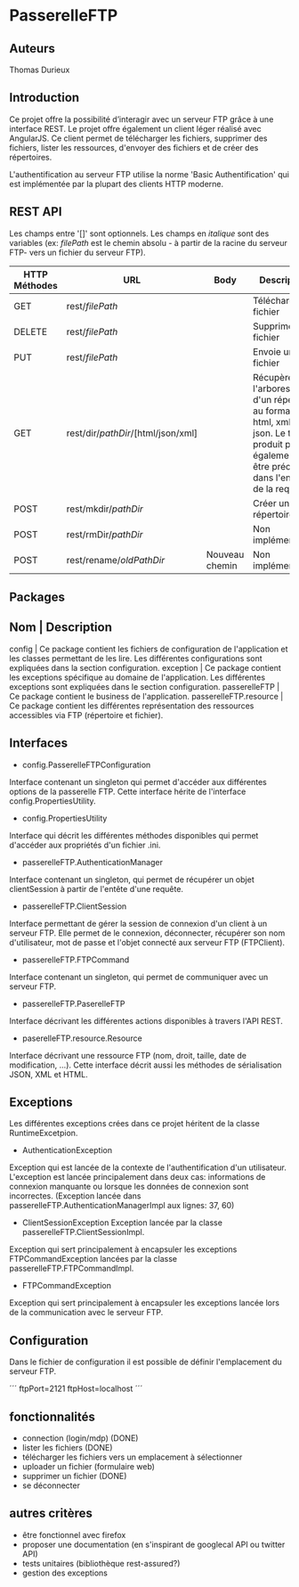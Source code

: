 PasserelleFTP
=============

Auteurs
-------

Thomas Durieux

Introduction
------------

Ce projet offre la possibilité d’interagir avec un serveur FTP grâce à une interface REST. Le projet offre également un client léger réalisé avec AngularJS. Ce client permet de télécharger les fichiers, supprimer des fichiers, lister les ressources, d'envoyer des fichiers et de créer des répertoires.

L'authentification au serveur FTP utilise la norme 'Basic Authentification' qui est implémentée par la plupart des clients HTTP moderne.

REST API
--------

Les champs entre '[]' sont optionnels. Les champs en _italique_ sont des variables (ex: _filePath_ est le chemin absolu - à partir de la racine du serveur FTP- vers un fichier du serveur FTP).

HTTP Méthodes | URL                                 |Body           | Description
--------------|-------------------------------------|---------------|---------------------------------------------------------------------
GET           | rest/_filePath_                     |               |Télécharge un fichier
DELETE        | rest/_filePath_                     |               |Supprime un fichier
PUT           | rest/_filePath_                     |               |Envoie un fichier
GET           | rest/dir/_pathDir_/[html/json/xml]  |               |Récupère l'arborescence d'un répertoire au format: html, xml ou json. Le type produit peut également être précisé dans l'entête de la requête.
POST          | rest/mkdir/_pathDir_                |               |Créer un répertoire
POST          | rest/rmDir/_pathDir_                |               |Non implémenté
POST          | rest/rename/_oldPathDir_            |Nouveau chemin |Non implémenté

Packages
--------

Nom                     | Description
--------------------------------------------------------------------------------------------------------------------------------------------
config                  | Ce package contient les fichiers de configuration de l'application et les classes permettant de les lire. Les différentes configurations sont expliquées dans la section configuration.
exception               | Ce package contient les exceptions spécifique au domaine de l'application. Les différentes exceptions sont expliquées dans le section configuration.
passerelleFTP           | Ce package contient le business de l'application.
passerelleFTP.resource  | Ce package contient les différentes représentation des ressources accessibles via FTP (répertoire et fichier).

Interfaces
----------
- config.PasserelleFTPConfiguration

Interface contenant un singleton qui permet d'accéder aux différentes options de la passerelle FTP. Cette interface hérite de l'interface config.PropertiesUtility.

- config.PropertiesUtility

Interface qui décrit les différentes méthodes disponibles qui permet d'accéder aux propriétés d'un fichier .ini.

- passerelleFTP.AuthenticationManager

Interface contenant un singleton, qui permet de récupérer un objet clientSession à partir de l'entête d'une requête.

- passerelleFTP.ClientSession

Interface permettant de gérer la session de connexion d'un client  à un serveur FTP. Elle permet de le connexion, déconnecter, récupérer son nom d'utilisateur, mot de passe et l'objet connecté aux serveur FTP (FTPClient).

- passerelleFTP.FTPCommand

Interface contenant un singleton, qui permet de communiquer avec un serveur FTP.

- passerelleFTP.PaserelleFTP

Interface décrivant les différentes actions disponibles à travers l'API REST.

- paserelleFTP.resource.Resource

Interface décrivant une ressource FTP (nom, droit, taille, date de modification, ...). Cette interface décrit aussi les méthodes de sérialisation JSON, XML et HTML.

Exceptions
----------
Les différentes exceptions crées dans ce projet héritent de la classe RuntimeExcetpion.

- AuthenticationException

Exception qui est lancée de la contexte de l'authentification d'un utilisateur.
L'exception est lancée principalement dans deux cas: informations de connexion manquante ou lorsque les données de connexion sont incorrectes.
(Exception lancée dans passerelleFTP.AuthenticationManagerImpl aux lignes: 37, 60)

- ClientSessionException
Exception lancée par la classe passerelleFTP.ClientSessionImpl.

Exception qui sert principalement à encapsuler les exceptions FTPCommandException lancées par la classe passerelleFTP.FTPCommandImpl.

- FTPCommandException

Exception qui sert principalement à encapsuler les exceptions lancée lors de la communication avec le serveur FTP.

Configuration
-------------
Dans le fichier de configuration il est possible de définir l'emplacement du serveur FTP.

´´´
ftpPort=2121
ftpHost=localhost
´´´

fonctionnalités
---------
* connection (login/mdp) (DONE)
* lister les fichiers (DONE)
* télécharger les fichiers vers un emplacement à sélectionner
* uploader un fichier (formulaire web)
* supprimer un fichier (DONE)
* se déconnecter

autres critères
---------------
* être fonctionnel avec firefox
* proposer une documentation (en s'inspirant de googlecal API ou twitter API)
* tests unitaires (bibliothèque rest-assured?)
* gestion des exceptions
